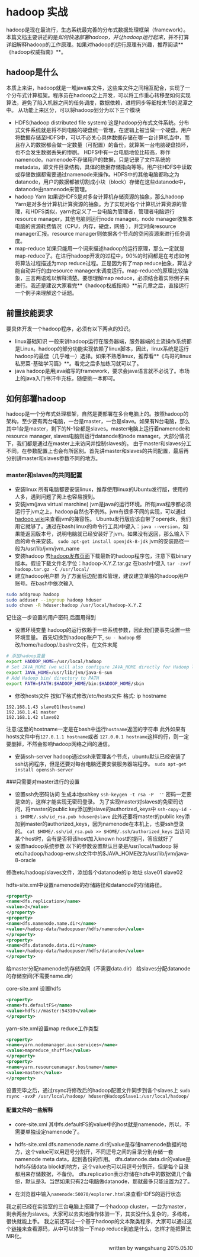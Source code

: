 # hadoop 实战
hadoop是现在最流行，生态系统最完善的分布式数据处理框架（framework）。本篇文档主要讲述的是*如何快速部署hadoop，并让hadoop运行起来*，并不打算详细解释hadoop的工作原理。如果对hadoop的运行原理有兴趣，推荐阅读**《hadoop权威指南》**。
## hadoop是什么
本质上来讲，hadoop就是一堆java库文件，这些库文件之间相互配合，实现了一个分布式计算框架。程序员在hadoop之上开发，可以将工作重心转移至如何实现算法，避免了陷入机器之间的任务调度，数据依赖，进程同步等细枝末节的泥潭之中。
从功能上来区分，可以将hadoop划分为以下三个模块

- HDFS(hadoop distributed file system)
这是hadoop分布式文件系统。分布式文件系统就是将不同电脑的硬盘统一管理，在逻辑上被当做一个硬盘。用户将数据存储至HDFS中，可以不必关心具体数据存储在哪一台计算机当中，而且存入的数据都会做一定数量（可配置）的备份。就算某一台电脑硬盘损坏，也不会发生数据丢失的惨剧。
HDFS中有一台电脑地位比较高，称作namenode。namenode不存储用户的数据，只是记录了文件系统的metadata，即文件目录结构，具体的数据存储指向等等。用户往HDFS中读取或存储数据都需要通过namenode来操作。HDFS中的其他电脑都称之为datanode，用户的数据都被切割成小块（block）存储在这些datanode中，datanode由namenode来管理。
- hadoop Yarn
如果说HDFS是对多台计算机存储资源的抽象，那么hadoop Yarn是对多台计算机计算资源的抽象。为了实现对各个计算机计算资源的管理，和HDFS类似，yarn也定义了一台电脑为管理者，管理者电脑运行resource manager，其他电脑则运行node manager。node manager收集本电脑的资源耗费情况（CPU，内存，硬盘，网络 ），并定时向resource manager汇报。resource manager则依据各个节点的空闲资源来进行任务调度。
- map-reduce
如果只能用一个词来描述hadoop的运行原理，那么一定就是map-reduce了。在进行hadoop开发的过程中，90%的时间都是在考虑如何将算法过程描述为map reduce过程。正是因为有了map reduce抽象，算法才能自动并行的由resource manager来调度运行。map-reduce的原理比较抽象，三言两语难以解释清楚。要想理解map reduce，必须结合着实际例子来进行。我还是建议大家看完**《hadoop权威指南》**前几章之后，直接运行一个例子来理解这个话题。
## 前置技能要求
要具体开发一个hadoop程序，必须有以下两点的知识。

- linux基础知识
一般来讲hadoop运行在服务器端，服务器端的主流操作系统都是Linux。hadoop的部分功能实现依赖了linux脚本，因此，linux系统是运行hadoop的最佳（几乎唯一）选择。如果不熟悉linux，推荐看**《鸟哥的linux私房菜-基础学习篇》**。看完之后多加练习就可以了。
- java
hadoop是用java编写的framework，要求会java语言就不必说了。市场上的java入门书汗牛充栋，随便挑一本即可。
## 如何部署hadoop
hadoop是一个分布式处理框架，自然是要部署在多台电脑上的。按照hadoop的架构，至少要有两台电脑，一台是master，一台是slave。如果有N台电脑，那么其中1台是master，剩下的N-1台都是slaves。master电脑上运行着namenode和resource manager, slaves电脑则运行datanode和node manager。大部分情况下，我们都是通过在master上来访问并控制slaves的。
由于master和slaves分工不同，在参数配置上也会有所区别。首先讲master和slaves的共同配置，最后再分别讲master和slaves参数不同的地方。

### master和slaves的共同配置
- 安装linux
所有电脑都要安装linux，推荐使用linux的Ubuntu发行版，使用的人多，遇到问题了网上也容易搜到。
- 安装jvm(java virtual marchine)
jvm是java的运行环境。所有java程序都必须运行于jvm之上，hadoop自然也不例外。jvm有很多不同的实现，可以通过[hadoop wiki](https://wiki.apache.org/hadoop/HadoopJavaVersions)来查看jvm的兼容性。
Ubuntu发行版应该自带了openjdk，我们用它就够了。通过在bash(linux的命令行工具)中键入：`java --version`，如果能返回版本号，说明电脑就已经安装好了jvm。如果没有返回，那么输入下面的命令来安装。
`sudo apt-get install openjdk-8-jdk`
jvm的安装路径一般为/usr/lib/jvm/jvm_name
- 安装hadoop
去[hadoop发布页面](http://hadoop.apache.org/releases.html)下载最新的hadoop程序包，注意下载binary版本。假设下载文件名字位：hadoop-X.Y.Z.tar.gz  在bash中键入
`tar -zxvf hadoop.tar.gz -C /usr/local/`
- 建立hadoop用户群
为了方面后边配置和管理，建议建立单独的hadoop用户账号。在bash中依次输入
``` bash
sudo addgroup hadoop   
sudo adduser --ingroup hadoop hduser
sudo chown -R hduser:hadoop /usr/local/hadoop-X.Y.Z
``` 
记住这一步设置的用户密码,后面用得到
- 设置环境变量
hadoop的运行依赖于一些系统参数，因此我们要事先设置一些环境变量。
首先切换到hadoop账户下,
`su - hadoop`
修改/home/hadoop/.bashrc文件，在文件末尾
``` bash
# 添加hadoop变量
export HADOOP_HOME=/usr/local/hadoop
# Set JAVA_HOME (we will also configure JAVA_HOME directly for Hadoop later on)
export JAVA_HOME=/usr/lib/jvm/java-6-sun
# Add Hadoop bin/ directory to PATH
export PATH=$PATH:$HADOOP_HOME/bin:$HADOOP_HOME/sbin
```
- 修改hosts文件
按如下格式修改/etc/hosts文件
格式: ip  hostname
```
192.168.1.43 slave01(hostname)
192.168.1.41 master
192.168.1.42 slave02
```
注意:这里的hostname一定是在bash中运行`hostname`返回的字符串
此外如果有hosts文件中有`127.0.1.1 hostname`或者 `127.0.0.1 hostname`这样的行，则一定要删掉，不然会影响hadoop网络之间的通信。
- 安装ssh-server
hadoop通过ssh来管理各个节点，ubuntu默认已经安装了ssh访问程序，但是还要对每台电脑还要安装服务器端程序。
`sudo apt-get install openssh-server`

###只需要对master进行的设置
- 设置ssh免密码访问
生成本地sshkey
`ssh-keygen -t rsa -P  ''`
密码一定要是空的，这样才能实现无密码登录。
为了实现master对slaves的免密码访问，将master的public key添加到slave的authorized_keys中
`ssh-copy-id -i $HOME/.ssh/id_rsa.pub hduser@slave`
此外还要将master的public key添加到master的authorized_keys，因为namenode在本机上，也要ssh登录的。
`cat $HOME/.ssh/id_rsa.pub >> $HOME/.ssh/authorized_keys`
当访问某个host时，会有是否将该host加入known host的提问，答应就好了
- 设置hadoop系统参数
以下的参数设置默认目录是/usr/local/hadoop
将etc/hadoop/hadoop-env.sh文件中的$JAVA_HOME改为/usr/lib/jvm/java-8-oracle

修改etc/hadoop/slaves文件，添加各个datanode的ip 地址
slave01
slave02

hdfs-site.xml中设置namenode的存储路径和datanode的存储路径。
```xml
<property>
<name>dfs.replication</name>
<value>2</value>
</property>
<property>
<name>dfs.namenode.name.dir</name>
<value>/hadoop-data/hadoopuser/hdfs/namenode</value>
</property>
<property>
<name>dfs.datanode.data.dir</name>
<value>/hadoop-data/hadoopuser/hdfs/datanode</value>
</property>
```
给master分配namenode的存储空间（不需要data.dir）
给slaves分配datanode的存储空间(不需要name.dir)

core-site.xml 设置hdfs
```xml
<property>
<name>fs.defaultFS</name>
<value>hdfs://master:54310</value>
</property>
```

yarn-site.xml设置map reduce工作类型
```xml
<property>
<name>yarn.nodemanager.aux-services</name>
<value>mapreduce_shuffle</value>
</property>
<property>
<name>yarn.resourcemanager.hostname</name>
<value>master</value>
</property>
```
设置完毕之后，通过rsync将修改后的hadoop配置文件同步到各个slaves上
`sudo rsync -avxP /usr/local/hadoop/ hduser@HadoopSlave1:/usr/local/hadoop/`
#### 配置文件的一些解释
- core-site.xml
其中fs.defaultFS的value中的host就是namenode，所以，不需要单独设定namenode了。
- hdfs-site.xml
dfs.namenode.name.dir的value是存储namenode数据的地方，这个value可以用逗号分割开，不同逗号之间的目录分别存储一套namenode meta data，起到备份的作用。
dfs.datanode.data.dir的value是hdfs存储data block的地方，这个value也可以用逗号分割开，但是每个目录都用来存储数据，不备份。
dfs.replication表示存储在hdfs中的数据做几个备份，默认是3。当然如果只有2台电脑做datanode，那就最多只能设置为2了。

- 在浏览器中输入`namenode:50070/explorer.html`来查看HDFS的运行状态


我之前已经在实验室的三台电脑上搭建了一个hadoop cluster，一台为master，剩余两台为slaves。大家可以去实地操作体验一下，其实没什么复杂的，多练练，很快就能上手。
我之前还写过一个基于hadoop的文本聚类程序，大家可以通过这个[链接](https://github.com/galoiscode/ChineseArticleCluster)来查看源码，从中可以体验一下map reduce到底是什么，怎样才能把算法MR化。
<div align = right>written by wangshuang
2015.05.10</div>







